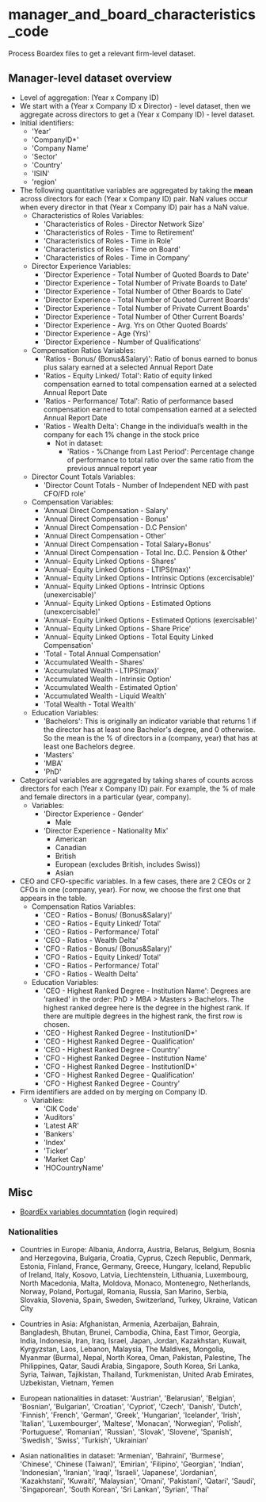 # manager_and_board_characteristics_code
Process Boardex files to get a relevant firm-level dataset.

## Manager-level dataset overview
- Level of aggregation: (Year x Company ID)
- We start with a (Year x Company ID x Director) - level dataset, then we aggregate across directors to get a (Year x Company ID) - level dataset.
- Initial identifiers:
  - 'Year'
  - 'CompanyID*'
  - 'Company Name'
  - 'Sector'
  - 'Country'
  - 'ISIN'
  - 'region'
- The following quantitative variables are aggregated by taking the **mean** across directors for each (Year x Company ID) pair. NaN values occur when every director in that (Year x Company ID) pair has a NaN value.
  - Characteristics of Roles Variables: 
    - 'Characteristics of Roles - Director Network Size'
    - 'Characteristics of Roles - Time to Retirement'
    - 'Characteristics of Roles - Time in Role'
    - 'Characteristics of Roles - Time on Board'
    - 'Characteristics of Roles - Time in Company'
  - Director Experience Variables:
    - 'Director Experience - Total Number of Quoted Boards to Date'
    - 'Director Experience - Total Number of Private Boards to Date'
    - 'Director Experience - Total Number of Other Boards to Date'
    - 'Director Experience - Total Number of Quoted Current Boards'
    - 'Director Experience - Total Number of Private Current Boards'
    - 'Director Experience - Total Number of Other Current Boards'
    - 'Director Experience - Avg. Yrs on Other Quoted Boards'
    - 'Director Experience - Age (Yrs)'
    - 'Director Experience - Number of Qualifications'
  - Compensation Ratios Variables: 
    - 'Ratios - Bonus/ (Bonus&Salary)': Ratio of bonus earned to bonus plus salary earned at a selected Annual Report Date
    - 'Ratios - Equity Linked/ Total': Ratio of equity linked compensation earned to total compensation earned at a selected Annual Report Date
    - 'Ratios - Performance/ Total': Ratio of performance based compensation earned to total compensation earned at a selected Annual Report Date
    - 'Ratios - Wealth Delta': Change in the individual’s wealth in the company for each 1% change in the stock price
      - Not in dataset:
        - 'Ratios - %Change from Last Period': Percentage change of performance to total ratio over the same ratio from the previous annual report year  
  - Director Count Totals Variables:
    - 'Director Count Totals - Number of Independent NED with past CFO/FD role'
  - Compensation Variables: 
    - 'Annual Direct Compensation - Salary'
    - 'Annual Direct Compensation - Bonus'
    - 'Annual Direct Compensation - D.C Pension'
    - 'Annual Direct Compensation - Other'
    - 'Annual Direct Compensation - Total Salary+Bonus'
    - 'Annual Direct Compensation - Total Inc. D.C. Pension & Other'
    - 'Annual- Equity Linked Options - Shares'
    - 'Annual- Equity Linked Options - LTIPS(max)'
    - 'Annual- Equity Linked Options - Intrinsic Options (excercisable)'
    - 'Annual- Equity Linked Options - Intrinsic Options (unexercisable)'
    - 'Annual- Equity Linked Options - Estimated Options (unexcercisable)'
    - 'Annual- Equity Linked Options - Estimated Options (exercisable)'
    - 'Annual- Equity Linked Options - Share Price'
    - 'Annual- Equity Linked Options - Total Equity Linked Compensation'
    - 'Total - Total Annual Compensation'
    - 'Accumulated Wealth - Shares'
    - 'Accumulated Wealth - LTIPS(max)'
    - 'Accumulated Wealth - Intrinsic Option'
    - 'Accumulated Wealth - Estimated Option'
    - 'Accumulated Wealth - Liquid Wealth'
    - 'Total Wealth - Total Wealth'
  - Education Variables:
    - 'Bachelors': This is originally an indicator variable that returns 1 if the director has at least one Bachelor's degree, and 0 otherwise. So the mean is the % of directors in a (company, year) that has at least one Bachelors degree.
    - 'Masters'
    - 'MBA'
    - 'PhD'
- Categorical variables are aggregated by taking shares of counts across directors for each (Year x Company ID) pair. For example, the % of male and female directors in a particular (year, company).
  - Variables:
    - 'Director Experience - Gender'
      - Male 
    - 'Director Experience - Nationality Mix'
      - American
      - Canadian
      - British
      - European (excludes British, includes Swiss))
      - Asian
- CEO and CFO-specific variables. In a few cases, there are 2 CEOs or 2 CFOs in one (company, year). For now, we choose the first one that appears in the table.
  - Compensation Ratios Variables:
    - 'CEO - Ratios - Bonus/ (Bonus&Salary)'
    - 'CEO - Ratios - Equity Linked/ Total'
    - 'CEO - Ratios - Performance/ Total'
    - 'CEO - Ratios - Wealth Delta'
    - 'CFO - Ratios - Bonus/ (Bonus&Salary)'	
    - 'CFO - Ratios - Equity Linked/ Total'
    - 'CFO - Ratios - Performance/ Total'
    - 'CFO - Ratios - Wealth Delta'
  - Education Variables:
    - 'CEO - Highest Ranked Degree - Institution Name': Degrees are 'ranked' in the order: PhD > MBA > Masters > Bachelors. The highest ranked degree here is the degree in the highest rank. If there are multiple degrees in the highest rank, the first row is chosen.
    - 'CEO - Highest Ranked Degree - InstitutionID*'	
    - 'CEO - Highest Ranked Degree - Qualification'	
    - 'CEO - Highest Ranked Degree - Country'	
    - 'CFO - Highest Ranked Degree - Institution Name'	
    - 'CFO - Highest Ranked Degree - InstitutionID*'	
    - 'CFO - Highest Ranked Degree - Qualification'	
    - 'CFO - Highest Ranked Degree - Country'
- Firm identifiers are added on by merging on Company ID.
  - Variables: 
    - 'CIK Code'
    - 'Auditors'
    - 'Latest AR'
    - 'Bankers'
    - 'Index'
    - 'Ticker'
    - 'Market Cap'
    - 'HOCountryName'

## Misc
- [BoardEx variables documntation](https://wrds-www.wharton.upenn.edu/documents/798/BoardEx_WRDS_Data_Dictionary_102020.pdf) (login required)

### Nationalities
- Countries in Europe: Albania, Andorra, Austria, Belarus, Belgium, Bosnia and Herzegovina, Bulgaria, Croatia, Cyprus, 
Czech Republic, Denmark, Estonia, Finland, France, Germany, Greece, Hungary, Iceland, Republic of Ireland, 
Italy, Kosovo, Latvia, Liechtenstein, Lithuania, Luxembourg, North Macedonia, Malta, Moldova, Monaco, 
Montenegro, Netherlands, Norway, Poland, Portugal, Romania, Russia, San Marino, Serbia, Slovakia, 
Slovenia, Spain, Sweden, Switzerland, Turkey, Ukraine, Vatican City

- Countries in Asia: Afghanistan, Armenia, Azerbaijan, Bahrain, Bangladesh, Bhutan, Brunei, Cambodia, China, East Timor, Georgia, India, Indonesia, Iran,
Iraq, Israel, Japan, Jordan, Kazakhstan, Kuwait, Kyrgyzstan, Laos, Lebanon, Malaysia, The Maldives, Mongolia,
Myanmar (Burma), Nepal, North Korea, Oman, Pakistan, Palestine, The Philippines, Qatar, Saudi Arabia,
Singapore, South Korea, Sri Lanka, Syria, Taiwan, Tajikistan, Thailand, Turkmenistan, United Arab Emirates, Uzbekistan, Vietnam, Yemen

- European nationalities in dataset: 'Austrian', 'Belarusian', 'Belgian', 'Bosnian', 'Bulgarian', 'Croatian', 'Cypriot', 'Czech', 'Danish', 
'Dutch',  'Finnish', 'French', 'German', 'Greek', 'Hungarian', 'Icelander', 'Irish', 'Italian', 
'Luxembourger', 'Maltese', 'Monacan', 'Norwegian', 'Polish', 'Portuguese', 'Romanian', 'Russian', 
'Slovak', 'Slovene', 'Spanish', 'Swedish', 'Swiss', 'Turkish', 'Ukrainian'

- Asian nationalities in dataset: 'Armenian', 'Bahraini', 'Burmese', 'Chinese', 'Chinese (Taiwan)', 'Emirian', 'Filipino', 'Georgian', 
'Indian', 'Indonesian', 'Iranian', 'Iraqi', 'Israeli', 'Japanese', 'Jordanian', 'Kazakhstani',
'Kuwaiti', 'Malaysian', 'Omani', 'Pakistani', 'Qatari', 'Saudi', 'Singaporean',
'South Korean', 'Sri Lankan', 'Syrian', 'Thai'
